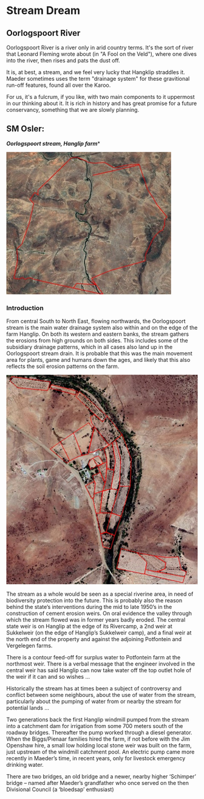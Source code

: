 #  Stream Dream

## Oorlogspoort River

Oorlogspoort River is a river only in arid country terms.  It's the sort of river that Leonard Fleming wrote about (in "A Fool on the Veld"), where one dives into the river, then rises and pats the dust off.

It is, at best, a stream, and we feel very lucky that Hangklip straddles it. Maeder sometimes uses the term "drainage system" for these gravitional run-off features, found all over the Karoo.

For us, it's a fulcrum, if you like, with two main components to it uppermost in our thinking about it.  It is rich in history and has great promise for a future conservancy, something that we are slowly planning.

## SM Osler:
***Oorlogspoort stream, Hanglip farm****

![Hanglip from above](/img/Hanglip.jpg)

### Introduction

From central South to North East, flowing northwards, the Oorlogspoort stream is the main water drainage system also within and on the edge of the farm Hanglip. On both its western and eastern banks, the stream gathers the erosions from high grounds on both sides. This includes some of the subsidiary drainage patterns, which in all  cases also land up in the Oorlogspoort stream drain. It is probable that this was the main movement area for plants, game and humans down the ages, and likely that this also reflects the soil erosion patterns on the farm.

<!-- more -->

![Hanglip Old Lands from above](/img/HanglipCoreArea.jpg)

The stream as a whole would be seen as a special riverine area, in need of biodiversity protection into the future. This is probably also the reason behind the state’s interventions during the mid to late 1950’s in the construction of cement erosion weirs. On oral evidence the valley through which the stream flowed was in former years badly eroded. The central state weir is on Hanglip at the edge of its Rivercamp, a 2nd weir at Sukkelweir (on the edge of Hanglip’s Sukkelweir camp), and a final weir at the north end of the property and against the adjoining Potfontein and Vergelegen farms.

There is a contour feed-off for surplus water to Potfontein farm at the northmost weir. There is a verbal message that the engineer involved in the central weir has said Hanglip can now take water off the top outlet hole of the weir if it can and so wishes …

Historically the stream has at times been a subject of controversy and conflict between some neighbours, about the use of water from the stream, particularly about the pumping of water from or nearby the stream for potential lands …

Two generations back the first Hanglip windmill pumped from the stream into a catchment dam for irrigation from some 700 meters south of the roadway bridges. Thereafter the pump worked through a diesel generator. When the Biggs/Pienaar families hired the farm, if not  before with the Jim Openshaw hire, a small low holding local stone weir was built on the farm, just upstream of the windmill catchment pool. An electric pump came more recently in Maeder’s time, in recent years, only for livestock emergency drinking water.  

There are two bridges, an old bridge and a newer, nearby higher ‘Schimper’ bridge – named after Maeder’s grandfather who once served on the then Divisional Council (a ‘bloedsap’ enthusiast)


